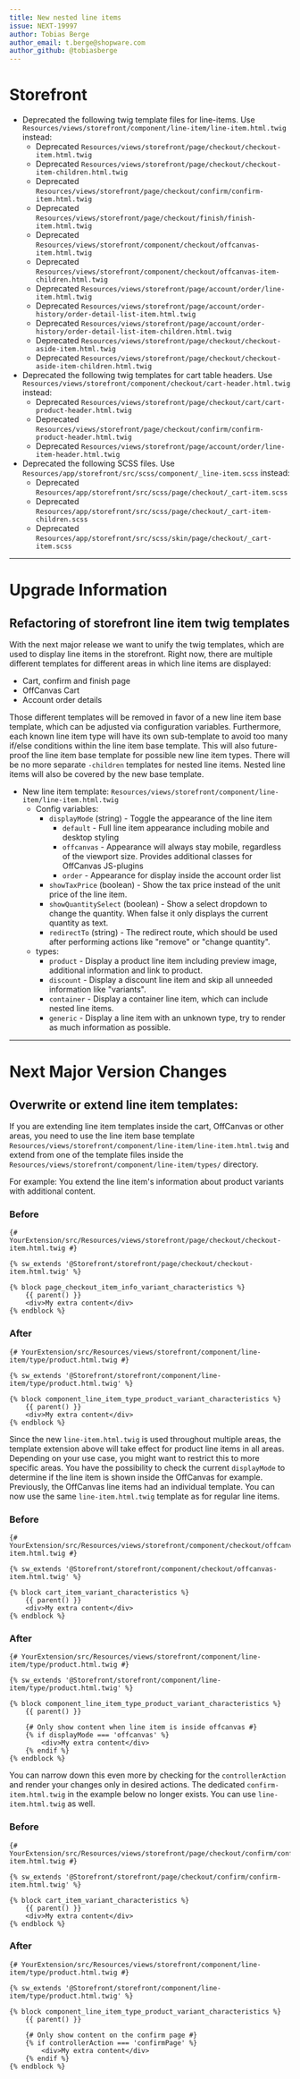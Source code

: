```yaml
---
title: New nested line items
issue: NEXT-19997
author: Tobias Berge
author_email: t.berge@shopware.com
author_github: @tobiasberge
---
```

# Storefront
* Deprecated the following twig template files for line-items. Use `Resources/views/storefront/component/line-item/line-item.html.twig` instead:
    * Deprecated `Resources/views/storefront/page/checkout/checkout-item.html.twig`
    * Deprecated `Resources/views/storefront/page/checkout/checkout-item-children.html.twig`
    * Deprecated `Resources/views/storefront/page/checkout/confirm/confirm-item.html.twig`
    * Deprecated `Resources/views/storefront/page/checkout/finish/finish-item.html.twig`
    * Deprecated `Resources/views/storefront/component/checkout/offcanvas-item.html.twig`
    * Deprecated `Resources/views/storefront/component/checkout/offcanvas-item-children.html.twig`
    * Deprecated `Resources/views/storefront/page/account/order/line-item.html.twig`
    * Deprecated `Resources/views/storefront/page/account/order-history/order-detail-list-item.html.twig`
    * Deprecated `Resources/views/storefront/page/account/order-history/order-detail-list-item-children.html.twig`
    * Deprecated `Resources/views/storefront/page/checkout/checkout-aside-item.html.twig`
    * Deprecated `Resources/views/storefront/page/checkout/checkout-aside-item-children.html.twig`
* Deprecated the following twig templates for cart table headers. Use `Resources/views/storefront/component/checkout/cart-header.html.twig` instead:
    * Deprecated `Resources/views/storefront/page/checkout/cart/cart-product-header.html.twig`
    * Deprecated `Resources/views/storefront/page/checkout/confirm/confirm-product-header.html.twig`
    * Deprecated `Resources/views/storefront/page/account/order/line-item-header.html.twig`
* Deprecated the following SCSS files. Use `Resources/app/storefront/src/scss/component/_line-item.scss` instead:
  * Deprecated `Resources/app/storefront/src/scss/page/checkout/_cart-item.scss`
  * Deprecated `Resources/app/storefront/src/scss/page/checkout/_cart-item-children.scss`
  * Deprecated `Resources/app/storefront/src/scss/skin/page/checkout/_cart-item.scss`
___
# Upgrade Information

## Refactoring of storefront line item twig templates

With the next major release we want to unify the twig templates, which are used to display line items in the storefront.
Right now, there are multiple different templates for different areas in which line items are displayed:
* Cart, confirm and finish page
* OffCanvas Cart
* Account order details

Those different templates will be removed in favor of a new line item base template, which can be adjusted via configuration variables.
Furthermore, each known line item type will have its own sub-template to avoid too many if/else conditions within the line item base template.
This will also future-proof the line item base template for possible new line item types. 
There will be no more separate `-children` templates for nested line items. Nested line items will also be covered by the new base template.

* New line item template: `Resources/views/storefront/component/line-item/line-item.html.twig`
    * Config variables:
        * `displayMode` (string) - Toggle the appearance of the line item
            * `default` - Full line item appearance including mobile and desktop styling
            * `offcanvas` - Appearance will always stay mobile, regardless of the viewport size. Provides additional classes for OffCanvas JS-plugins
            * `order` - Appearance for display inside the account order list
        * `showTaxPrice` (boolean) - Show the tax price instead of the unit price of the line item.
        * `showQuantitySelect` (boolean) - Show a select dropdown to change the quantity. When false it only displays the current quantity as text.
        * `redirectTo` (string) - The redirect route, which should be used after performing actions like "remove" or "change quantity".
    * types:
        * `product` - Display a product line item including preview image, additional information and link to product.
        * `discount` - Display a discount line item and skip all unneeded information like "variants".
        * `container` - Display a container line item, which can include nested line items.
        * `generic` - Display a line item with an unknown type, try to render as much information as possible.
___
# Next Major Version Changes

## Overwrite or extend line item templates:

If you are extending line item templates inside the cart, OffCanvas or other areas, you need to use the line item base template `Resources/views/storefront/component/line-item/line-item.html.twig`
and extend from one of the template files inside the `Resources/views/storefront/component/line-item/types/` directory.

For example: You extend the line item's information about product variants with additional content.

### Before
```twig
{# YourExtension/src/Resources/views/storefront/page/checkout/checkout-item.html.twig #}

{% sw_extends '@Storefront/storefront/page/checkout/checkout-item.html.twig' %}

{% block page_checkout_item_info_variant_characteristics %}
    {{ parent() }}
    <div>My extra content</div>
{% endblock %}
```

### After
```twig
{# YourExtension/src/Resources/views/storefront/component/line-item/type/product.html.twig #}

{% sw_extends '@Storefront/storefront/component/line-item/type/product.html.twig' %}

{% block component_line_item_type_product_variant_characteristics %}
    {{ parent() }}
    <div>My extra content</div>
{% endblock %}
```

Since the new `line-item.html.twig` is used throughout multiple areas, the template extension above will take effect for product line items
in all areas. Depending on your use case, you might want to restrict this to more specific areas. You have the possibility to check the
current `displayMode` to determine if the line item is shown inside the OffCanvas for example. Previously, the OffCanvas line items had
an individual template. You can now use the same `line-item.html.twig` template as for regular line items.

### Before
```twig
{# YourExtension/src/Resources/views/storefront/component/checkout/offcanvas-item.html.twig #}

{% sw_extends '@Storefront/storefront/component/checkout/offcanvas-item.html.twig' %}

{% block cart_item_variant_characteristics %}
    {{ parent() }}
    <div>My extra content</div>
{% endblock %}
```

### After
```twig
{# YourExtension/src/Resources/views/storefront/component/line-item/type/product.html.twig #}

{% sw_extends '@Storefront/storefront/component/line-item/type/product.html.twig' %}

{% block component_line_item_type_product_variant_characteristics %}
    {{ parent() }}

    {# Only show content when line item is inside offcanvas #}
    {% if displayMode === 'offcanvas' %}
        <div>My extra content</div>
    {% endif %}
{% endblock %}
```

You can narrow down this even more by checking for the `controllerAction` and render your changes only in desired actions.
The dedicated `confirm-item.html.twig` in the example below no longer exists. You can use `line-item.html.twig` as well.

### Before
```twig
{# YourExtension/src/Resources/views/storefront/page/checkout/confirm/confirm-item.html.twig #}

{% sw_extends '@Storefront/storefront/page/checkout/confirm/confirm-item.html.twig' %}

{% block cart_item_variant_characteristics %}
    {{ parent() }}
    <div>My extra content</div>
{% endblock %}
```

### After
```twig
{# YourExtension/src/Resources/views/storefront/component/line-item/type/product.html.twig #}

{% sw_extends '@Storefront/storefront/component/line-item/type/product.html.twig' %}

{% block component_line_item_type_product_variant_characteristics %}
    {{ parent() }}

    {# Only show content on the confirm page #}
    {% if controllerAction === 'confirmPage' %}
        <div>My extra content</div>
    {% endif %}
{% endblock %}
```
